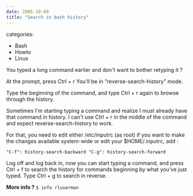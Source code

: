 ```yaml
---
date: 2006-10-08
title: "Search in bash history"
---
```








categories:
- Bash
- Howto
- Linux


You typed a long command earlier and don't want to bother retyping it ?

At the prompt, press
Ctrl + r 
You'll be in "reverse-search-history" mode.

Type the beginning of the command, and type Ctrl + r again to browse through the history.

Sometimes I'm starting typing a command and realize I must already have that command in history.
I can't use Ctrl + r in the middle of the command and expect reverse-search-history to work.

For that, you need to edit either /etc/inputrc (as root) if you want to make the changes available system-wide or edit your $HOME/.inputrc, add :

`"C-f": history-search-backward
"C-g": history-search-forward`

Log off and log back in, now you can start typing a command, and press Ctrl + f to search the history for commands beginning by what you've just typed. Type Ctrl + g to search in reverse.

**More info ?**
`$ info rluserman`
